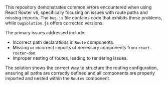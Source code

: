 This repository demonstrates common errors encountered when using React Router v6, specifically focusing on issues with route paths and missing imports.  The `bug.js` file contains code that exhibits these problems, while `bugSolution.js` offers corrected versions.

The primary issues addressed include:

* Incorrect path declarations in `Route` components.
* Missing or incorrect imports of necessary components from `react-router-dom`.
* Improper nesting of routes, leading to rendering issues.

The solution shows the correct way to structure the routing configuration, ensuring all paths are correctly defined and all components are properly imported and nested within the `Routes` component.